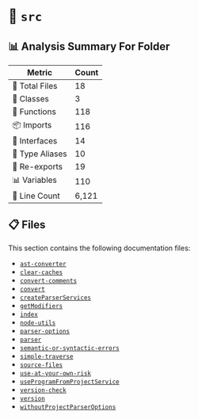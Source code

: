 # 📁 `src`

## 📊 Analysis Summary For Folder

| Metric | Count |
|--------|-------|
| 📁 Total Files | 18 |
| 🧱 Classes | 3 |
| 🔧 Functions | 118 |
| 📦 Imports | 116 |
| 📐 Interfaces | 14 |
| 📑 Type Aliases | 10 |
| 🔄 Re-exports | 19 |
| 📊 Variables | 110 |
| 🔢 Line Count | 6,121 |


## 📋 Files

This section contains the following documentation files:

- [`ast-converter`](./ast-converter.md)
- [`clear-caches`](./clear-caches.md)
- [`convert-comments`](./convert-comments.md)
- [`convert`](./convert.md)
- [`createParserServices`](./createParserServices.md)
- [`getModifiers`](./getModifiers.md)
- [`index`](./index.md)
- [`node-utils`](./node-utils.md)
- [`parser-options`](./parser-options.md)
- [`parser`](./parser.md)
- [`semantic-or-syntactic-errors`](./semantic-or-syntactic-errors.md)
- [`simple-traverse`](./simple-traverse.md)
- [`source-files`](./source-files.md)
- [`use-at-your-own-risk`](./use-at-your-own-risk.md)
- [`useProgramFromProjectService`](./useProgramFromProjectService.md)
- [`version-check`](./version-check.md)
- [`version`](./version.md)
- [`withoutProjectParserOptions`](./withoutProjectParserOptions.md)